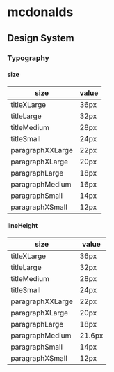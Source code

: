 # mcdonalds

## Design System

### Typography

#### size

| size             | value |
| ---------------- | ----- |
| titleXLarge      | 36px  |
| titleLarge       | 32px  |
| titleMedium      | 28px  |
| titleSmall       | 24px  |
| paragraphXXLarge | 22px  |
| paragraphXLarge  | 20px  |
| paragraphLarge   | 18px  |
| paragraphMedium  | 16px  |
| paragraphSmall   | 14px  |
| paragraphXSmall  | 12px  |

#### lineHeight

| size             | value  |
| ---------------- | ------ |
| titleXLarge      | 36px   |
| titleLarge       | 32px   |
| titleMedium      | 28px   |
| titleSmall       | 24px   |
| paragraphXXLarge | 22px   |
| paragraphXLarge  | 20px   |
| paragraphLarge   | 18px   |
| paragraphMedium  | 21.6px |
| paragraphSmall   | 14px   |
| paragraphXSmall  | 12px   |
